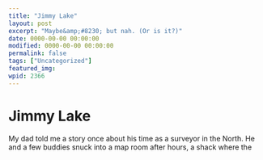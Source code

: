 ```yaml
---
title: "Jimmy Lake"
layout: post
excerpt: "Maybe&amp;#8230; but nah. (Or is it?)"
date: 0000-00-00 00:00:00
modified: 0000-00-00 00:00:00
permalink: false
tags: ["Uncategorized"]
featured_img: 
wpid: 2366
---
```


# Jimmy Lake

My dad told me a story once about his time as a surveyor in the North. He and a few buddies snuck into a map room after hours, a shack where the